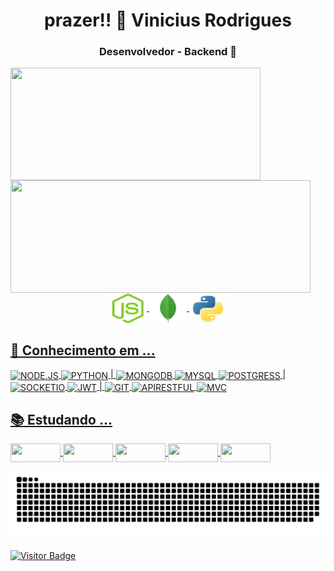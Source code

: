 <h1 align="center">prazer!! 👋 Vinicius Rodrigues</h1>
<h3 align="center">Desenvolvedor - Backend 💾</h3>

<div>
  <a href="https://github.com/Noctho01">
  <img height="180em" align="center" width="400px" src="https://github-readme-stats.vercel.app/api?username=Noctho01&show_icons=true&theme=dracula&include_all_commits=true&count_private=true"> 
  <img height="180em" align="left" width="480px" src="https://github-readme-stats.vercel.app/api/top-langs/?username=Noctho01&layout=compact&langs_count=7&theme=dracula">
</div>

<br>
<br>
<div align="center">
  <img align="center" height="50" width="60" src="https://raw.githubusercontent.com/devicons/devicon/master/icons/nodejs/nodejs-original.svg">
  <img align="center" height="50" width="60" src="https://raw.githubusercontent.com/devicons/devicon/master/icons/mongodb/mongodb-original.svg">
  <img align="center" height="50" width="60" src="https://raw.githubusercontent.com/devicons/devicon/master/icons/python/python-original.svg">
</div>

##
  
<h2>🧠 Conhecimento em ...</h2>

<div>
  <img align="center" alt="NODE.JS" height="30" width="80" src="https://img.shields.io/badge/node.js-6DA55F?style=for-the-badge&logo=node.js&logoColor=white">
  <img align="center" alt="PYTHON" height="30" width="80" src="https://img.shields.io/badge/python-3670A0?style=for-the-badge&logo=python&logoColor=ffdd54"> | 
  <img align="center" alt="MONGODB" height="30" width="80" src="https://img.shields.io/badge/MongoDB-%234ea94b.svg?style=for-the-badge&logo=mongodb&logoColor=white">
  <img align="center" alt="MYSQL" height="30" width="80" src="https://img.shields.io/badge/mysql-%2300f.svg?style=for-the-badge&logo=mysql&logoColor=white">
  <img align="center" alt="POSTGRESS" height="30" width="80" src="https://img.shields.io/badge/postgres-%23316192.svg?style=for-the-badge&logo=postgresql&logoColor=white"> | 
  <img align="center" alt="SOCKETIO" height="30" width="80" src="https://img.shields.io/badge/Socket.io-black?style=for-the-badge&logo=socket.io&badgeColor=010101">
  <img align="center" alt="JWT" height="30" width="80" src="https://img.shields.io/badge/JWT-black?style=for-the-badge&logo=JSON%20web%20tokens"> | 
  <img align="center" alt="GIT" height="30" width="60" src="https://img.shields.io/badge/git-%23F05033.svg?style=for-the-badge&logo=git&logoColor=white">
  <img align="center" alt="APIRESTFUL" height="30" width="80" src="https://img.shields.io/badge/REST-ful-green">
  <img align="center" alt="MVC" height="30" width="130" src="https://img.shields.io/badge/architecture-MVC-red">
</div>

##

<h2>📚 Estudando ...</h2>

<div>
  <img align="center" alt="" height="30" width="80" src="">
  <img align="center" alt="" height="30" width="80" src="">
  <img align="center" alt="" height="30" width="80" src="">
  <img align="center" alt="" height="30" width="80" src="">
  <img align="center" alt="" height="30" width="80" src="">
</div>
 
![Snake animation](https://raw.githubusercontent.com/Platane/snk/output/github-contribution-grid-snake.svg)

![Visitor Badge](https://visitor-badge.laobi.icu/badge?page_id=Noctho01.Noctho01)
